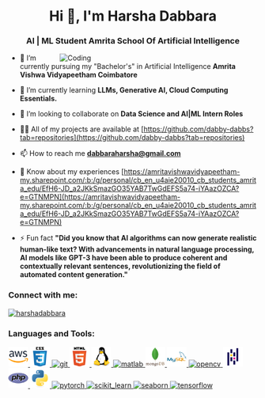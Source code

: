 <h1 align="center">Hi 👋, I'm Harsha Dabbara</h1>
<h3 align="center">AI | ML Student Amrita School Of Artificial Intelligence</h3>
<img align="right" alt="Coding" width="400" src="https://cdn.dribbble.com/users/116207...">

- 🔭 I’m currently pursuing my "Bachelor's" in Artificial Intelligence **Amrita Vishwa Vidyapeetham Coimbatore**

- 🌱 I’m currently learning **LLMs, Generative AI, Cloud Computing Essentials.**

- 👯 I’m looking to collaborate on **Data Science and AI|ML Intern Roles**

- 👨‍💻 All of my projects are available at [https://github.com/dabby-dabbs?tab=repositories](https://github.com/dabby-dabbs?tab=repositories)

- 📫 How to reach me **dabbaraharsha@gmail.com**

- 📄 Know about my experiences [https://amritavishwavidyapeetham-my.sharepoint.com/:b:/g/personal/cb_en_u4aie20010_cb_students_amrita_edu/EfH6-JD_a2JKkSmazGO35YAB7TwGdEFS5a74-iYAazOZCA?e=GTNMPN](https://amritavishwavidyapeetham-my.sharepoint.com/:b:/g/personal/cb_en_u4aie20010_cb_students_amrita_edu/EfH6-JD_a2JKkSmazGO35YAB7TwGdEFS5a74-iYAazOZCA?e=GTNMPN)

- ⚡ Fun fact **"Did you know that AI algorithms can now generate realistic human-like text? With advancements in natural language processing, AI models like GPT-3 have been able to produce coherent and contextually relevant sentences, revolutionizing the field of automated content generation."**

<h3 align="left">Connect with me:</h3>
<p align="left">
<a href="https://linkedin.com/in/harshadabbara" target="blank"><img align="center" src="https://raw.githubusercontent.com/rahuldkjain/github-profile-readme-generator/master/src/images/icons/Social/linked-in-alt.svg" alt="harshadabbara" height="30" width="40" /></a>
</p>

<h3 align="left">Languages and Tools:</h3>
<p align="left"> <a href="https://aws.amazon.com" target="_blank" rel="noreferrer"> <img src="https://raw.githubusercontent.com/devicons/devicon/master/icons/amazonwebservices/amazonwebservices-original-wordmark.svg" alt="aws" width="40" height="40"/> </a> <a href="https://www.w3schools.com/css/" target="_blank" rel="noreferrer"> <img src="https://raw.githubusercontent.com/devicons/devicon/master/icons/css3/css3-original-wordmark.svg" alt="css3" width="40" height="40"/> </a> <a href="https://git-scm.com/" target="_blank" rel="noreferrer"> <img src="https://www.vectorlogo.zone/logos/git-scm/git-scm-icon.svg" alt="git" width="40" height="40"/> </a> <a href="https://www.w3.org/html/" target="_blank" rel="noreferrer"> <img src="https://raw.githubusercontent.com/devicons/devicon/master/icons/html5/html5-original-wordmark.svg" alt="html5" width="40" height="40"/> </a> <a href="https://www.linux.org/" target="_blank" rel="noreferrer"> <img src="https://raw.githubusercontent.com/devicons/devicon/master/icons/linux/linux-original.svg" alt="linux" width="40" height="40"/> </a> <a href="https://www.mathworks.com/" target="_blank" rel="noreferrer"> <img src="https://upload.wikimedia.org/wikipedia/commons/2/21/Matlab_Logo.png" alt="matlab" width="40" height="40"/> </a> <a href="https://www.mongodb.com/" target="_blank" rel="noreferrer"> <img src="https://raw.githubusercontent.com/devicons/devicon/master/icons/mongodb/mongodb-original-wordmark.svg" alt="mongodb" width="40" height="40"/> </a> <a href="https://www.mysql.com/" target="_blank" rel="noreferrer"> <img src="https://raw.githubusercontent.com/devicons/devicon/master/icons/mysql/mysql-original-wordmark.svg" alt="mysql" width="40" height="40"/> </a> <a href="https://opencv.org/" target="_blank" rel="noreferrer"> <img src="https://www.vectorlogo.zone/logos/opencv/opencv-icon.svg" alt="opencv" width="40" height="40"/> </a> <a href="https://pandas.pydata.org/" target="_blank" rel="noreferrer"> <img src="https://raw.githubusercontent.com/devicons/devicon/2ae2a900d2f041da66e950e4d48052658d850630/icons/pandas/pandas-original.svg" alt="pandas" width="40" height="40"/> </a> <a href="https://www.php.net" target="_blank" rel="noreferrer"> <img src="https://raw.githubusercontent.com/devicons/devicon/master/icons/php/php-original.svg" alt="php" width="40" height="40"/> </a> <a href="https://www.python.org" target="_blank" rel="noreferrer"> <img src="https://raw.githubusercontent.com/devicons/devicon/master/icons/python/python-original.svg" alt="python" width="40" height="40"/> </a> <a href="https://pytorch.org/" target="_blank" rel="noreferrer"> <img src="https://www.vectorlogo.zone/logos/pytorch/pytorch-icon.svg" alt="pytorch" width="40" height="40"/> </a> <a href="https://scikit-learn.org/" target="_blank" rel="noreferrer"> <img src="https://upload.wikimedia.org/wikipedia/commons/0/05/Scikit_learn_logo_small.svg" alt="scikit_learn" width="40" height="40"/> </a> <a href="https://seaborn.pydata.org/" target="_blank" rel="noreferrer"> <img src="https://seaborn.pydata.org/_images/logo-mark-lightbg.svg" alt="seaborn" width="40" height="40"/> </a> <a href="https://www.tensorflow.org" target="_blank" rel="noreferrer"> <img src="https://www.vectorlogo.zone/logos/tensorflow/tensorflow-icon.svg" alt="tensorflow" width="40" height="40"/> </a> </p>
